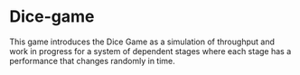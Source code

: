 # Dice-game
This game introduces the Dice Game as a simulation of throughput and work in progress for a system of dependent stages where each stage has a performance that changes randomly in time. 
